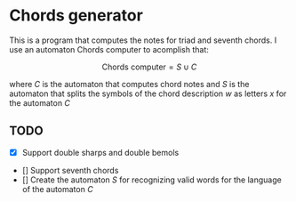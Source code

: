 # Chords generator

This is a program that computes the notes for triad and seventh chords. I use an automaton $\text{Chords computer}$ to acomplish that:

$$
\text{Chords computer} = S \cup C
$$

where $C$ is the automaton that computes chord notes and $S$ is the automaton that splits the symbols of the chord description $w$ as letters $x$ for the automaton $C$

## TODO

- [x] Support double sharps and double bemols
- [] Support seventh chords
- [] Create the automaton $S$ for recognizing valid words for the language of the automaton $C$
